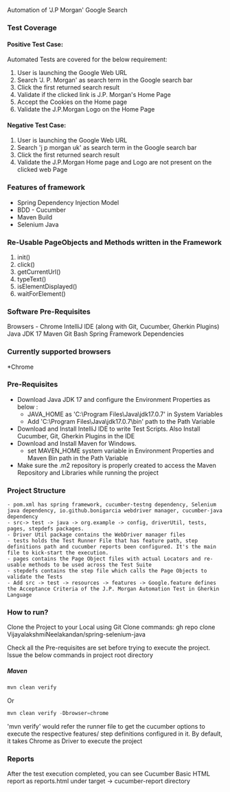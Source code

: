 Automation of 'J.P Morgan' Google Search

### Test Coverage

#### Positive Test Case:
Automated Tests are covered for the below requirement:
1. User is launching the Google Web URL
2. Search 'J. P. Morgan' as search term in the Google search bar
3. Click the first returned search result
4. Validate if the clicked link is J.P. Morgan's Home Page
5. Accept the Cookies on the Home page
6. Validate the J.P.Morgan Logo on the Home Page

#### Negative Test Case:
1. User is launching the Google Web URL
2. Search 'j p morgan uk' as search term in the Google search bar
3. Click the first returned search result
4. Validate the J.P.Morgan Home page and Logo are not present on the clicked web Page

### Features of framework
* Spring Dependency Injection Model
* BDD - Cucumber
* Maven Build
* Selenium Java

### Re-Usable PageObjects and Methods written in the Framework
1. init()  
2. click()  
3. getCurrentUrl()  
4. typeText()  
5. isElementDisplayed()  
6. waitForElement()  

### Software Pre-Requisites
Browsers - Chrome
IntelliJ IDE (along with Git, Cucumber, Gherkin Plugins) 
Java JDK 17
Maven
Git Bash
Spring Framework Dependencies

### Currently supported browsers
*Chrome

### Pre-Requisites
* Download Java JDK 17 and configure the Environment Properties as below : 
  	- JAVA_HOME as 'C:\Program Files\Java\jdk17.0.7' in System Variables 
	- Add 'C:\Program Files\Java\jdk17.0.7\bin' path to the Path Variable
* Download and Install IntelliJ IDE to write Test Scripts. Also Install Cucumber, Git, Gherkin Plugins in the IDE
* Download and Install Maven for Windows. 
	- set MAVEN_HOME system variable in Environment Properties and Maven Bin path in the Path Variable
* Make sure the .m2 repository is properly created to access the Maven Repository and Libraries while running the project

### Project Structure
	- pom.xml has spring framework, cucumber-testng dependency, Selenium java dependency, io.github.bonigarcia webdriver manager, cucumber-java dependency
	- src-> test -> java -> org.example -> config, driverUtil, tests, pages, stepdefs packages.
	- Driver Util package contains the WebDriver manager files
	- tests holds the Test Runner File that has feature path, step definitions path and cucumber reports been configured. It's the main file to kick-start the execution.
	- pages contains the Page Object files with actual Locators and re-usable methods to be used across the Test Suite
	- stepdefs contains the step file which calls the Page Objects to validate the Tests
	- Add src -> test -> resources -> features -> Google.feature defines the Acceptance Criteria of the J.P. Morgan Automation Test in Gherkin Language


### How to run?
Clone the Project to your Local using Git Clone commands:
gh repo clone VijayalakshmiNeelakandan/spring-selenium-java

Check all the Pre-requisites are set before trying to execute the project.
Issue the below commands in project root directory

##### Maven
```javascript
mvn clean verify
```
Or
```javascript
mvn clean verify -Dbrowser=chrome
```
'mvn verify' would refer the runner file to get the cucumber options to execute the respective features/ step definitions configured in it. 
By default, it takes Chrome as Driver to execute the project

### Reports
After the test execution completed, you can see Cucumber Basic HTML report as reports.html under target -> cucumber-report directory
